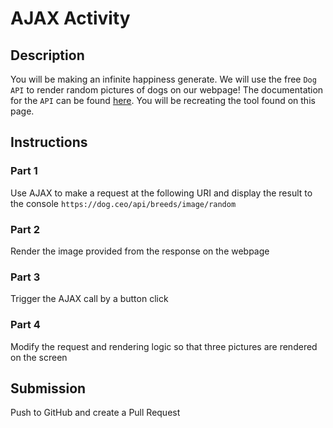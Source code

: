 # AJAX Activity

## Description
You will be making an infinite happiness generate. We will use the free `Dog API` to render random pictures of dogs on our webpage! The documentation for the `API` can be found [here](https://dog.ceo/dog-api/documentation/random). You will be recreating the tool found on this page.

## Instructions

### Part 1
Use AJAX to make a request at the following URI and display the result to the console `https://dog.ceo/api/breeds/image/random`

### Part 2
Render the image provided from the response on the webpage

### Part 3
Trigger the AJAX call by a button click

### Part 4
Modify the request and rendering logic so that three pictures are rendered on the screen

## Submission
Push to GitHub and create a Pull Request
